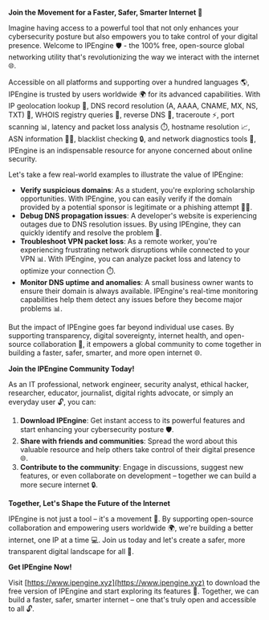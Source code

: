 **Join the Movement for a Faster, Safer, Smarter Internet 🚀**

Imagine having access to a powerful tool that not only enhances your cybersecurity posture but also empowers you to take control of your digital presence. Welcome to IPEngine 🛡️ - the 100% free, open-source global networking utility that's revolutionizing the way we interact with the internet 🌐.

Accessible on all platforms and supporting over a hundred languages 🌎, IPEngine is trusted by users worldwide 🌍 for its advanced capabilities. With IP geolocation lookup 📍, DNS record resolution (A, AAAA, CNAME, MX, NS, TXT) 🔗, WHOIS registry queries 🔑, reverse DNS 👀, traceroute ⚡️, port scanning 📊, latency and packet loss analysis ⏱️, hostname resolution 📈, ASN information 🕵️‍♂️, blacklist checking 🔒, and network diagnostics tools 🔧, IPEngine is an indispensable resource for anyone concerned about online security.

Let's take a few real-world examples to illustrate the value of IPEngine:

*   **Verify suspicious domains**: As a student, you're exploring scholarship opportunities. With IPEngine, you can easily verify if the domain provided by a potential sponsor is legitimate or a phishing attempt 🕵️‍♀️.
*   **Debug DNS propagation issues**: A developer's website is experiencing outages due to DNS resolution issues. By using IPEngine, they can quickly identify and resolve the problem 🔧.
*   **Troubleshoot VPN packet loss**: As a remote worker, you're experiencing frustrating network disruptions while connected to your VPN 📊. With IPEngine, you can analyze packet loss and latency to optimize your connection ⏱️.
*   **Monitor DNS uptime and anomalies**: A small business owner wants to ensure their domain is always available. IPEngine's real-time monitoring capabilities help them detect any issues before they become major problems 📊.

But the impact of IPEngine goes far beyond individual use cases. By supporting transparency, digital sovereignty, internet health, and open-source collaboration 🔗, it empowers a global community to come together in building a faster, safer, smarter, and more open internet 🌐.

**Join the IPEngine Community Today!**

As an IT professional, network engineer, security analyst, ethical hacker, researcher, educator, journalist, digital rights advocate, or simply an everyday user 🔓, you can:

1.  **Download IPEngine**: Get instant access to its powerful features and start enhancing your cybersecurity posture 🛡️.
2.  **Share with friends and communities**: Spread the word about this valuable resource and help others take control of their digital presence 🌐.
3.  **Contribute to the community**: Engage in discussions, suggest new features, or even collaborate on development – together we can build a more secure internet 🔒.

**Together, Let's Shape the Future of the Internet**

IPEngine is not just a tool – it's a movement 🚀. By supporting open-source collaboration and empowering users worldwide 🌍, we're building a better internet, one IP at a time 💻. Join us today and let's create a safer, more transparent digital landscape for all 🔑.

**Get IPEngine Now!**

Visit [https://www.ipengine.xyz](https://www.ipengine.xyz) to download the free version of IPEngine and start exploring its features 🚀. Together, we can build a faster, safer, smarter internet – one that's truly open and accessible to all 🔓.